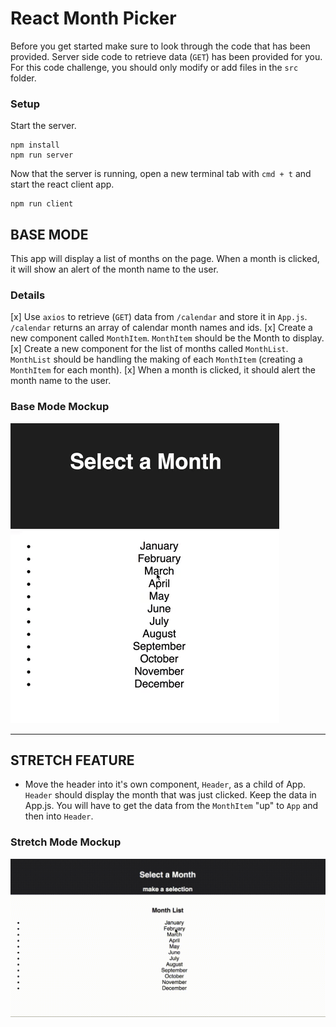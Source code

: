 # React Month Picker

Before you get started make sure to look through the code that has been provided. Server side code to retrieve data (`GET`) has been provided for you. For this code challenge, you should only modify or add files in the `src` folder.

### Setup

Start the server.

```
npm install
npm run server
```

Now that the server is running, open a new terminal tab with `cmd + t` and start the react client app.

```
npm run client
```

## BASE MODE

This app will display a list of months on the page. When a month is clicked, it will show an alert of the month name to the user.

### Details

[x] Use `axios` to retrieve (`GET`) data from `/calendar` and store it in `App.js`. `/calendar` returns an array of calendar month names and ids.
[x] Create a new component called `MonthItem`. `MonthItem` should be the Month to display.
[x] Create a new component for the list of months called `MonthList`. `MonthList` should be handling the making of each `MonthItem` (creating a `MonthItem` for each month).
[x] When a month is clicked, it should alert the month name to the user.

### Base Mode Mockup

![Base Mode Mockup](wireframes/base-solution.gif)

---

## STRETCH FEATURE

- Move the header into it's own component, `Header`, as a child of App. `Header` should display the month that was just clicked. Keep the data in App.js. You will have to get the data from the `MonthItem` "up" to `App` and then into `Header`.

### Stretch Mode Mockup

![Stretch Mode Mockup](wireframes/stretch-solution.gif)
